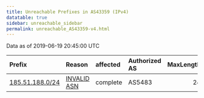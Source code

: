```yaml
---
title: Unreachable Prefixes in AS43359 (IPv4)
datatable: true
sidebar: unreachable_sidebar
permalink: unreachable_AS43359-v4.html
---
```


Data as of 2019-06-19 20:45:00 UTC


<div class="datatable-begin"></div>

| Prefix                                                   | Reason                                                                                                 | affected   | Authorized AS   |   MaxLength | Anchor                                         |   unreachable /24s |
|:---------------------------------------------------------|:-------------------------------------------------------------------------------------------------------|:-----------|:----------------|------------:|:-----------------------------------------------|-------------------:|
| [185.51.188.0/24](https://stat.ripe.net/185.51.188.0/24) | [INVALID ASN](https://rpki-validator.ripe.net/announcement-preview?asn=AS43359&prefix=185.51.188.0/24) | complete   | AS5483          |          24 | [RIPE](unreachable_RIPE_NCC_RPKI_Root-v4.html) |                  1 |

<div class="datatable-end"></div>